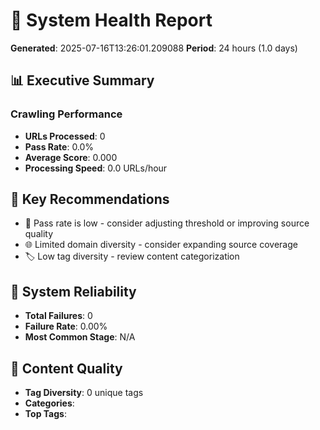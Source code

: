 # 🏥 System Health Report

**Generated**: 2025-07-16T13:26:01.209088
**Period**: 24 hours (1.0 days)

## 📊 Executive Summary

### Crawling Performance
- **URLs Processed**: 0
- **Pass Rate**: 0.0%
- **Average Score**: 0.000
- **Processing Speed**: 0.0 URLs/hour

## 🎯 Key Recommendations

- 🎯 Pass rate is low - consider adjusting threshold or improving source quality
- 🌐 Limited domain diversity - consider expanding source coverage
- 🏷️ Low tag diversity - review content categorization

## 🚨 System Reliability
- **Total Failures**: 0
- **Failure Rate**: 0.00%
- **Most Common Stage**: N/A

## 📝 Content Quality
- **Tag Diversity**: 0 unique tags
- **Categories**:
- **Top Tags**:
